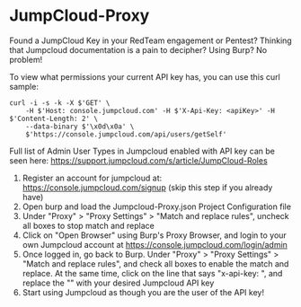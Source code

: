 # JumpCloud-Proxy

Found a JumpCloud Key in your RedTeam engagement or Pentest? Thinking that Jumpcloud documentation is a pain to decipher? Using Burp? No problem!

To view what permissions your current API key has, you can use this curl sample:
```
curl -i -s -k -X $'GET' \
    -H $'Host: console.jumpcloud.com' -H $'X-Api-Key: <apiKey>' -H $'Content-Length: 2' \
    --data-binary $'\x0d\x0a' \
    $'https://console.jumpcloud.com/api/users/getSelf'
```
Full list of Admin User Types in Jumpcloud enabled with API key can be seen here: https://support.jumpcloud.com/s/article/JumpCloud-Roles

1) Register an account for jumpcloud at: https://console.jumpcloud.com/signup (skip this step if you already have)
2) Open burp and load the Jumpcloud-Proxy.json Project Configuration file
3) Under "Proxy" > "Proxy Settings" > "Match and replace rules", uncheck all boxes to stop match and replace
4) Click on "Open Browser" using Burp's Proxy Browser, and login to your own Jumpcloud account at https://console.jumpcloud.com/login/admin
5) Once logged in, go back to Burp. Under "Proxy" > "Proxy Settings" > "Match and replace rules", and check all boxes to enable the match and replace. At the same time,  click on the line that says "x-api-key: <Jumpcloud api key>", and replace the "<Jumpcloud api key>" with your desired Jumpcloud API key
6) Start using Jumpcloud as though you are the user of the API key!
